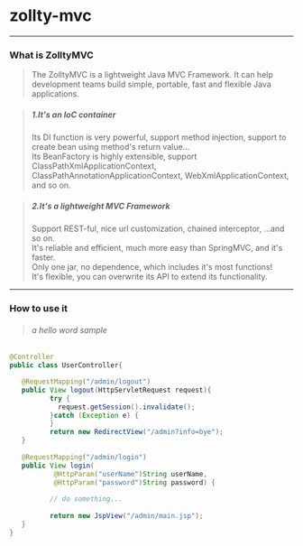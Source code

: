 zollty-mvc
==========
---
### What is ZolltyMVC ###
> The ZolltyMVC is a lightweight Java MVC Framework. It can help development teams build simple, portable, fast and flexible Java applications.
 
> ##### 1.It's an IoC container 
> Its DI function is very powerful, support method injection, support to create bean using method's return value...  
> Its BeanFactory is highly extensible, support ClassPathXmlApplicationContext, ClassPathAnnotationApplicationContext, WebXmlApplicationContext, and so on. 
 
> ##### 2.It's a lightweight MVC Framework 
> Support REST-ful, nice url customization, chained interceptor, ...and so on.    
> It's reliable and efficient, much more easy than SpringMVC, and it's faster.    
> Only one jar, no dependence, which includes it's most functions!    
> It's flexible, you can overwrite its API to extend its functionality.   
   
---
### How to use it ###
> ###### a hello word sample  
```java
@Controller
public class UserController{

   @RequestMapping("/admin/logout")
   public View logout(HttpServletRequest request){
          try {
            request.getSession().invalidate();
          }catch (Exception e) {
		  }
          return new RedirectView("/admin?info=bye");
   }
   
   @RequestMapping("/admin/login")
   public View login(
           @HttpParam("userName")String userName,
           @HttpParam("password")String password) {
		   
          // do something...
		  
          return new JspView("/admin/main.jsp");
   }
}
```